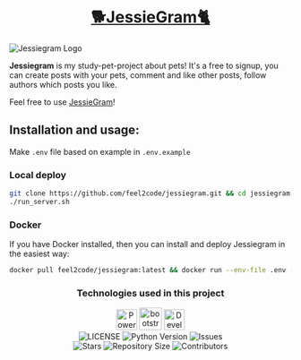 <h1 align="center" ><a href="http://jessiegram.ru">🐕JessieGram🐈</a></h1>

![Jessiegram Logo](https://repository-images.githubusercontent.com/485134292/07733572-d11d-4641-8204-39c5aaafb535)

**Jessiegram** is my study-pet-project about pets!
It's a free to signup, you can create posts with your pets,
comment and like other posts, follow authors which posts you like.

Feel free to use <a href="http://jessiegram.ru">JessieGram</a>!

## Installation and usage:
Make `.env` file based on example in `.env.example`

### Local deploy
```bash
git clone https://github.com/feel2code/jessiegram.git && cd jessiegram && chmod +x run_server.sh
./run_server.sh
```

### Docker
If you have Docker installed, then you can install and deploy Jessiegram in the easiest way:
```bash
docker pull feel2code/jessiegram:latest && docker run --env-file .env -d -p 80:8000 feel2code/jessiegram
```

<h3 align="center"> Technologies used in this project</h3>
<p align="center">
    <a href="http://www.djangoproject.com/"><img src="https://www.djangoproject.com/m/img/badges/djangopowered126x54.gif" border="0" style="height: 37px" alt="Powered by Django." title="Powered by Django." /></a>
    <a href="http://https://getbootstrap.com/"><img src="https://getbootstrap.com/docs/5.3/assets/brand/bootstrap-logo-shadow.png" style="height: 40px" alt="bootstrap technology"/></a>
    <a href="https://develop.spacemacs.org"><img alt="Developed with Spacemacs" src="https://cdn.rawgit.com/syl20bnr/spacemacs/442d025779da2f62fc86c2082703697714db6514/assets/spacemacs-badge.svg" style="height:37px"/></a>
    <br>
    <img src="https://img.shields.io/github/license/feel2code/jessiegram?style=for-the-badge&logo=appveyor" alt="LICENSE">
    <img src="https://img.shields.io/badge/python-3.11-green?style=for-the-badge&logo=appveyor" alt="Python Version">
    <img src="https://img.shields.io/github/issues/feel2code/jessiegram?style=for-the-badge&logo=appveyor" alt="Issues">
    <br>
    <img src="https://img.shields.io/github/stars/feel2code/jessiegram?style=for-the-badge&logo=appveyor" alt="Stars">
    <img src="https://img.shields.io/github/repo-size/feel2code/jessiegram?style=for-the-badge&logo=appveyor" alt="Repository Size">
    <img src="https://img.shields.io/github/contributors/feel2code/jessiegram?style=for-the-badge&logo=appveyor" alt="Contributors">
    <br>
</p>
